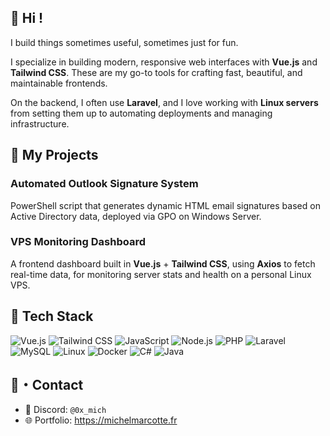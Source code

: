 ## 👋 Hi !

I build things sometimes useful, sometimes just for fun.

I specialize in building modern, responsive web interfaces with **Vue.js** and **Tailwind CSS**. These are my go-to tools for crafting fast, beautiful, and maintainable frontends.

On the backend, I often use **Laravel**, and I love working with **Linux servers** from setting them up to automating deployments and managing infrastructure.

## 🌱 My Projects

### **Automated Outlook Signature System**  
PowerShell script that generates dynamic HTML email signatures based on Active Directory data, deployed via GPO on Windows Server.

### **VPS Monitoring Dashboard**  
A frontend dashboard built in **Vue.js** + **Tailwind CSS**, using **Axios** to fetch real-time data, for monitoring server stats and health on a personal Linux VPS.

## 🚀 Tech Stack

![Vue.js](https://img.shields.io/badge/Vue.js-35495E?style=for-the-badge&logo=vuedotjs&logoColor=4FC08D)
![Tailwind CSS](https://img.shields.io/badge/TailwindCSS-06B6D4?style=for-the-badge&logo=tailwindcss&logoColor=white)
![JavaScript](https://img.shields.io/badge/JavaScript-F7DF1E?style=for-the-badge&logo=javascript&logoColor=black)
![Node.js](https://img.shields.io/badge/Node.js-339933?style=for-the-badge&logo=node.js&logoColor=white)
![PHP](https://img.shields.io/badge/PHP-777BB4?style=for-the-badge&logo=php&logoColor=white)
![Laravel](https://img.shields.io/badge/Laravel-E74430?style=for-the-badge&logo=laravel&logoColor=white)
![MySQL](https://img.shields.io/badge/MySQL-4479A1?style=for-the-badge&logo=mysql&logoColor=white)
![Linux](https://img.shields.io/badge/Linux-FCC624?style=for-the-badge&logo=linux&logoColor=black)
![Docker](https://img.shields.io/badge/Docker-2496ED?style=for-the-badge&logo=docker&logoColor=white)
![C#](https://img.shields.io/badge/C%23-239120?style=for-the-badge&logo=c-sharp&logoColor=white)
![Java](https://img.shields.io/badge/Java-ED8B00?style=for-the-badge&logo=openjdk&logoColor=white)


## 🎏・Contact

- 💬 Discord: `@0x_mich`
- 🌐 Portfolio: https://michelmarcotte.fr
